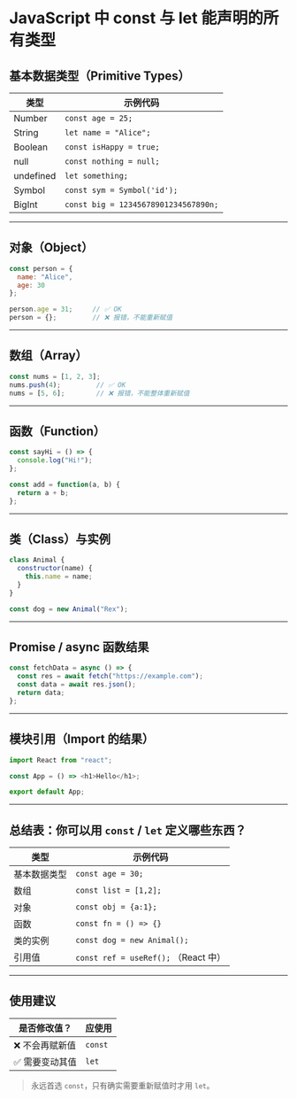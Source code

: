 # JavaScript 中 const 与 let 能声明的所有类型

## 基本数据类型（Primitive Types）

| 类型        | 示例代码                                 |
| --------- | ------------------------------------ |
| Number    | `const age = 25;`                    |
| String    | `let name = "Alice";`                |
| Boolean   | `const isHappy = true;`              |
| null      | `const nothing = null;`              |
| undefined | `let something;`                     |
| Symbol    | `const sym = Symbol('id');`          |
| BigInt    | `const big = 12345678901234567890n;` |

---

## 对象（Object）

```js
const person = {
  name: "Alice",
  age: 30
};

person.age = 31;     // ✅ OK
person = {};         // ❌ 报错，不能重新赋值
```

---

## 数组（Array）

```js
const nums = [1, 2, 3];
nums.push(4);         // ✅ OK
nums = [5, 6];        // ❌ 报错，不能整体重新赋值
```

---

## 函数（Function）

```js
const sayHi = () => {
  console.log("Hi!");
};

const add = function(a, b) {
  return a + b;
};
```

---

## 类（Class）与实例

```js
class Animal {
  constructor(name) {
    this.name = name;
  }
}

const dog = new Animal("Rex");
```

---

## Promise / async 函数结果

```js
const fetchData = async () => {
  const res = await fetch("https://example.com");
  const data = await res.json();
  return data;
};
```

---

## 模块引用（Import 的结果）

```js
import React from "react";

const App = () => <h1>Hello</h1>;

export default App;
```

---

## 总结表：你可以用 `const` / `let` 定义哪些东西？

| 类型     | 示例代码                              |
| ------ | --------------------------------- |
| 基本数据类型 | `const age = 30;`                 |
| 数组     | `const list = [1,2];`             |
| 对象     | `const obj = {a:1};`              |
| 函数     | `const fn = () => {}`             |
| 类的实例   | `const dog = new Animal();`       |
| 引用值    | `const ref = useRef();` （React 中） |

---

## 使用建议

| 是否修改值？   | 应使用     |
| -------- | ------- |
| ❌ 不会再赋新值 | `const` |
| ✅ 需要变动其值 | `let`   |

> 永远首选 `const`，只有确实需要重新赋值时才用 `let`。
